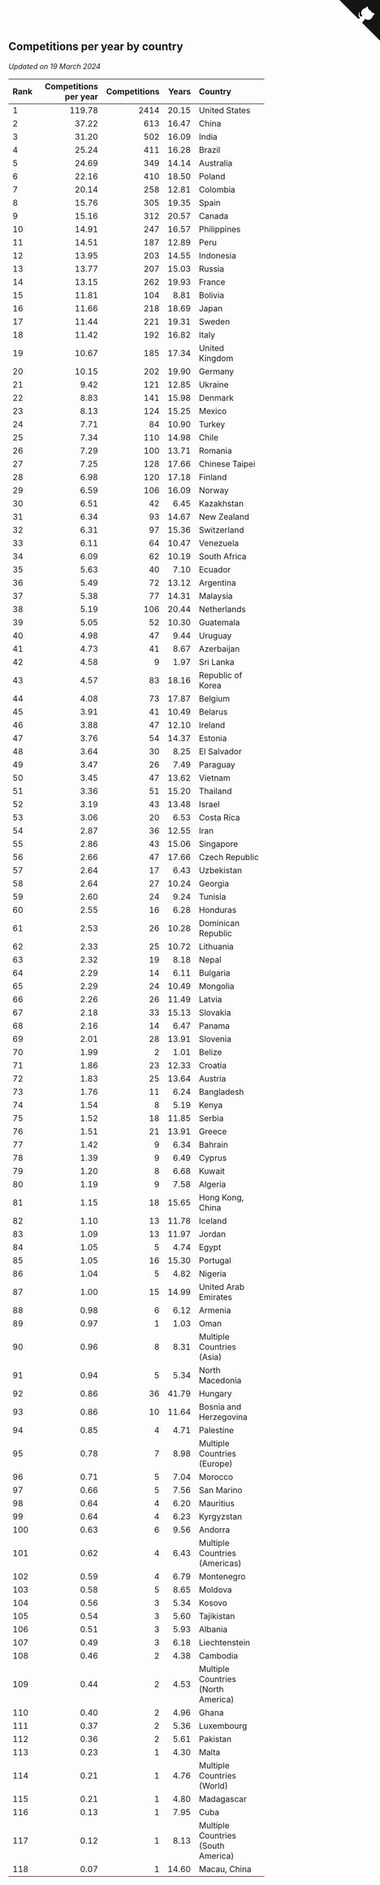 ## Competitions per year by country

*Updated on 19 March 2024*

| Rank | Competitions per year | Competitions | Years | Country |
| :--- | ---: | ---: | ---: | :--- |
| 1 | 119.78 | 2414 | 20.15 | United States |
| 2 | 37.22 | 613 | 16.47 | China |
| 3 | 31.20 | 502 | 16.09 | India |
| 4 | 25.24 | 411 | 16.28 | Brazil |
| 5 | 24.69 | 349 | 14.14 | Australia |
| 6 | 22.16 | 410 | 18.50 | Poland |
| 7 | 20.14 | 258 | 12.81 | Colombia |
| 8 | 15.76 | 305 | 19.35 | Spain |
| 9 | 15.16 | 312 | 20.57 | Canada |
| 10 | 14.91 | 247 | 16.57 | Philippines |
| 11 | 14.51 | 187 | 12.89 | Peru |
| 12 | 13.95 | 203 | 14.55 | Indonesia |
| 13 | 13.77 | 207 | 15.03 | Russia |
| 14 | 13.15 | 262 | 19.93 | France |
| 15 | 11.81 | 104 | 8.81 | Bolivia |
| 16 | 11.66 | 218 | 18.69 | Japan |
| 17 | 11.44 | 221 | 19.31 | Sweden |
| 18 | 11.42 | 192 | 16.82 | Italy |
| 19 | 10.67 | 185 | 17.34 | United Kingdom |
| 20 | 10.15 | 202 | 19.90 | Germany |
| 21 | 9.42 | 121 | 12.85 | Ukraine |
| 22 | 8.83 | 141 | 15.98 | Denmark |
| 23 | 8.13 | 124 | 15.25 | Mexico |
| 24 | 7.71 | 84 | 10.90 | Turkey |
| 25 | 7.34 | 110 | 14.98 | Chile |
| 26 | 7.29 | 100 | 13.71 | Romania |
| 27 | 7.25 | 128 | 17.66 | Chinese Taipei |
| 28 | 6.98 | 120 | 17.18 | Finland |
| 29 | 6.59 | 106 | 16.09 | Norway |
| 30 | 6.51 | 42 | 6.45 | Kazakhstan |
| 31 | 6.34 | 93 | 14.67 | New Zealand |
| 32 | 6.31 | 97 | 15.36 | Switzerland |
| 33 | 6.11 | 64 | 10.47 | Venezuela |
| 34 | 6.09 | 62 | 10.19 | South Africa |
| 35 | 5.63 | 40 | 7.10 | Ecuador |
| 36 | 5.49 | 72 | 13.12 | Argentina |
| 37 | 5.38 | 77 | 14.31 | Malaysia |
| 38 | 5.19 | 106 | 20.44 | Netherlands |
| 39 | 5.05 | 52 | 10.30 | Guatemala |
| 40 | 4.98 | 47 | 9.44 | Uruguay |
| 41 | 4.73 | 41 | 8.67 | Azerbaijan |
| 42 | 4.58 | 9 | 1.97 | Sri Lanka |
| 43 | 4.57 | 83 | 18.16 | Republic of Korea |
| 44 | 4.08 | 73 | 17.87 | Belgium |
| 45 | 3.91 | 41 | 10.49 | Belarus |
| 46 | 3.88 | 47 | 12.10 | Ireland |
| 47 | 3.76 | 54 | 14.37 | Estonia |
| 48 | 3.64 | 30 | 8.25 | El Salvador |
| 49 | 3.47 | 26 | 7.49 | Paraguay |
| 50 | 3.45 | 47 | 13.62 | Vietnam |
| 51 | 3.36 | 51 | 15.20 | Thailand |
| 52 | 3.19 | 43 | 13.48 | Israel |
| 53 | 3.06 | 20 | 6.53 | Costa Rica |
| 54 | 2.87 | 36 | 12.55 | Iran |
| 55 | 2.86 | 43 | 15.06 | Singapore |
| 56 | 2.66 | 47 | 17.66 | Czech Republic |
| 57 | 2.64 | 17 | 6.43 | Uzbekistan |
| 58 | 2.64 | 27 | 10.24 | Georgia |
| 59 | 2.60 | 24 | 9.24 | Tunisia |
| 60 | 2.55 | 16 | 6.28 | Honduras |
| 61 | 2.53 | 26 | 10.28 | Dominican Republic |
| 62 | 2.33 | 25 | 10.72 | Lithuania |
| 63 | 2.32 | 19 | 8.18 | Nepal |
| 64 | 2.29 | 14 | 6.11 | Bulgaria |
| 65 | 2.29 | 24 | 10.49 | Mongolia |
| 66 | 2.26 | 26 | 11.49 | Latvia |
| 67 | 2.18 | 33 | 15.13 | Slovakia |
| 68 | 2.16 | 14 | 6.47 | Panama |
| 69 | 2.01 | 28 | 13.91 | Slovenia |
| 70 | 1.99 | 2 | 1.01 | Belize |
| 71 | 1.86 | 23 | 12.33 | Croatia |
| 72 | 1.83 | 25 | 13.64 | Austria |
| 73 | 1.76 | 11 | 6.24 | Bangladesh |
| 74 | 1.54 | 8 | 5.19 | Kenya |
| 75 | 1.52 | 18 | 11.85 | Serbia |
| 76 | 1.51 | 21 | 13.91 | Greece |
| 77 | 1.42 | 9 | 6.34 | Bahrain |
| 78 | 1.39 | 9 | 6.49 | Cyprus |
| 79 | 1.20 | 8 | 6.68 | Kuwait |
| 80 | 1.19 | 9 | 7.58 | Algeria |
| 81 | 1.15 | 18 | 15.65 | Hong Kong, China |
| 82 | 1.10 | 13 | 11.78 | Iceland |
| 83 | 1.09 | 13 | 11.97 | Jordan |
| 84 | 1.05 | 5 | 4.74 | Egypt |
| 85 | 1.05 | 16 | 15.30 | Portugal |
| 86 | 1.04 | 5 | 4.82 | Nigeria |
| 87 | 1.00 | 15 | 14.99 | United Arab Emirates |
| 88 | 0.98 | 6 | 6.12 | Armenia |
| 89 | 0.97 | 1 | 1.03 | Oman |
| 90 | 0.96 | 8 | 8.31 | Multiple Countries (Asia) |
| 91 | 0.94 | 5 | 5.34 | North Macedonia |
| 92 | 0.86 | 36 | 41.79 | Hungary |
| 93 | 0.86 | 10 | 11.64 | Bosnia and Herzegovina |
| 94 | 0.85 | 4 | 4.71 | Palestine |
| 95 | 0.78 | 7 | 8.98 | Multiple Countries (Europe) |
| 96 | 0.71 | 5 | 7.04 | Morocco |
| 97 | 0.66 | 5 | 7.56 | San Marino |
| 98 | 0.64 | 4 | 6.20 | Mauritius |
| 99 | 0.64 | 4 | 6.23 | Kyrgyzstan |
| 100 | 0.63 | 6 | 9.56 | Andorra |
| 101 | 0.62 | 4 | 6.43 | Multiple Countries (Americas) |
| 102 | 0.59 | 4 | 6.79 | Montenegro |
| 103 | 0.58 | 5 | 8.65 | Moldova |
| 104 | 0.56 | 3 | 5.34 | Kosovo |
| 105 | 0.54 | 3 | 5.60 | Tajikistan |
| 106 | 0.51 | 3 | 5.93 | Albania |
| 107 | 0.49 | 3 | 6.18 | Liechtenstein |
| 108 | 0.46 | 2 | 4.38 | Cambodia |
| 109 | 0.44 | 2 | 4.53 | Multiple Countries (North America) |
| 110 | 0.40 | 2 | 4.96 | Ghana |
| 111 | 0.37 | 2 | 5.36 | Luxembourg |
| 112 | 0.36 | 2 | 5.61 | Pakistan |
| 113 | 0.23 | 1 | 4.30 | Malta |
| 114 | 0.21 | 1 | 4.76 | Multiple Countries (World) |
| 115 | 0.21 | 1 | 4.80 | Madagascar |
| 116 | 0.13 | 1 | 7.95 | Cuba |
| 117 | 0.12 | 1 | 8.13 | Multiple Countries (South America) |
| 118 | 0.07 | 1 | 14.60 | Macau, China |


<a href="https://github.com/JustinTimeCuber/wca_statistics" class="github-corner" aria-label="View source on Github"><svg width="80" height="80" viewBox="0 0 250 250" style="fill:#151513; color:#fff; position: absolute; top: 0; border: 0; right: 0;" aria-hidden="true"><path d="M0,0 L115,115 L130,115 L142,142 L250,250 L250,0 Z"></path><path d="M128.3,109.0 C113.8,99.7 119.0,89.6 119.0,89.6 C122.0,82.7 120.5,78.6 120.5,78.6 C119.2,72.0 123.4,76.3 123.4,76.3 C127.3,80.9 125.5,87.3 125.5,87.3 C122.9,97.6 130.6,101.9 134.4,103.2" fill="currentColor" style="transform-origin: 130px 106px;" class="octo-arm"></path><path d="M115.0,115.0 C114.9,115.1 118.7,116.5 119.8,115.4 L133.7,101.6 C136.9,99.2 139.9,98.4 142.2,98.6 C133.8,88.0 127.5,74.4 143.8,58.0 C148.5,53.4 154.0,51.2 159.7,51.0 C160.3,49.4 163.2,43.6 171.4,40.1 C171.4,40.1 176.1,42.5 178.8,56.2 C183.1,58.6 187.2,61.8 190.9,65.4 C194.5,69.0 197.7,73.2 200.1,77.6 C213.8,80.2 216.3,84.9 216.3,84.9 C212.7,93.1 206.9,96.0 205.4,96.6 C205.1,102.4 203.0,107.8 198.3,112.5 C181.9,128.9 168.3,122.5 157.7,114.1 C157.9,116.9 156.7,120.9 152.7,124.9 L141.0,136.5 C139.8,137.7 141.6,141.9 141.8,141.8 Z" fill="currentColor" class="octo-body"></path></svg></a><style>.github-corner:hover .octo-arm{animation:octocat-wave 560ms ease-in-out}@keyframes octocat-wave{0%,100%{transform:rotate(0)}20%,60%{transform:rotate(-25deg)}40%,80%{transform:rotate(10deg)}}@media (max-width:500px){.github-corner:hover .octo-arm{animation:none}.github-corner .octo-arm{animation:octocat-wave 560ms ease-in-out}}</style>
